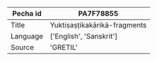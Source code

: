 |Pecha id | PA7F78855
| --- | --- 
|Title | Yuktiṣaṣṭikakārikā-fragments 
|Language | ['English', 'Sanskrit']
|Source | 'GRETIL'